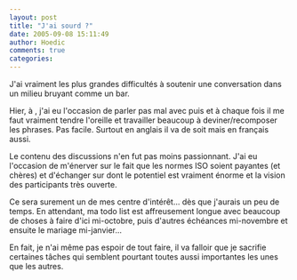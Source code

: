 ```yaml
---
layout: post
title: "J'ai sourd ?"
date: 2005-09-08 15:11:49
author: Hoedic
comments: true
categories: 
---
```



J'ai vraiment les plus grandes difficultés à soutenir une conversation dans un milieu bruyant comme un bar.

Hier, à , j'ai eu l'occasion de parler pas mal avec  puis  et à chaque fois il me faut vraiment tendre l'oreille et travailler beaucoup à deviner/recomposer les phrases. Pas facile. Surtout en anglais il va de soit mais en français aussi.

Le contenu des discussions n'en fut pas moins passionnant. J'ai eu l'occasion de m'énerver sur le fait que les normes ISO soient payantes (et chères) et d'échanger sur  dont le potentiel est vraiment énorme et la vision des participants très ouverte.

Ce sera surement un de mes centre d'intérêt... dès que j'aurais un peu de temps. En attendant, ma todo list est affreusement longue avec beaucoup de choses à faire d'ici mi-octobre, puis d'autres échéances mi-novembre et ensuite le mariage mi-janvier...

En fait, je n'ai même pas espoir de tout faire, il va falloir que je sacrifie certaines tâches qui semblent pourtant toutes aussi importantes les unes que les autres.
